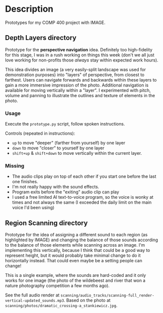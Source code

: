 # Description
Prototypes for my COMP 400 project with IMAGE.

## Depth Layers directory
Prototype for the **perspective navigation** idea. Definitely too high-fidelity for this stage, I was in a rush working on things this week (don't we all just love working for non-profits those *always* stay within expected work hours).

This idea divides an image (a very easily-split landscape was used for demonstration purposes) into "layers" of perspective, from closest to farthest. Users can navigate forwards and backwards within these layers to gain a more immersive impression of the photo. Additional navigation is available for moving vertically within a "layer". I experimented with pitch, volume and panning to illustrate the outlines and texture of elements in the photo.

### Usage
Execute the `prototype.py` script, follow spoken instructions.

Controls (repeated in instructions):
- `up` to move "deeper" (farther from yourself) by one layer
- `down` to move "closer" to yourself by one layer
- `shift+up` & `shift+down` to move vertically within the current layer.

### Missing
- The audio clips play on top of each other if you start one before the last one finishes.
- I'm not really happy with the sound effects.
- Program exits before the "exiting" audio clip can play
- I used a free limited AI text-to-voice program, so the voice is wonky at times and not always the same (I exceeded the daily limit on the main voice I'd been using)


## Region Scanning directory
Prototype for the idea of assigning a different sound to each region (as highlighted by IMAGE) and changing the balance of those sounds according to the balance of those elements while scanning across an image. I'm implementing this vertically, because I think that could be a good way to represent height, but it would probably take minimal change to do it horizontally instead. That could even maybe be a setting people can change!

This is a single example, where the sounds are hard-coded and it only works for one image (the photo of the wildebeest and river that won a nature photography competition a few months ago).

See the full audio render at `scanning/audio_tracks/scanning-full_render-vertical-updated_sounds.mp3`. Based on the photo at `scanning/photos/dramatic_crossing-a_stankiewicz.jpg`.
